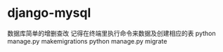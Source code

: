 # django-mysql
数据库简单的增删查改
记得在终端里执行命令来数据及创建相应的表
python manage.py makemigrations
python manage.py migrate
